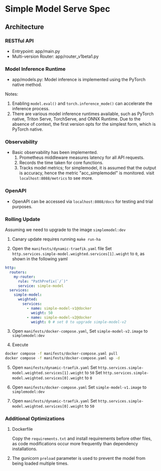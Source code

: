 # Simple Model Serve Spec

## Architecture

### RESTful API

- Entrypoint: app/main.py
- Multi-version Router: app/router_v1beta1.py

### Model Inference Runtime

- app/models.py: Model inference is implemented using the PyTorch native method.

Notes:
1. Enabling `model.eval()` and `torch.inference_mode()` can accelerate the inference process.
2. There are various model inference runtimes available, such as PyTorch native, Triton Serve, TorchServe, and ONNX Runtime. Due to the absence of context, the first version opts for the simplest form, which is PyTorch native.

### Observability

- Basic observability has been implemented.
    1. Prometheus middleware measures latency for all API requests.
    2. Records the time taken for core functions.
    3. Tracks model metrics; for simplemodel, it is assumed that the output is accuracy, hence the metric "acc_simplemodel" is monitored.
visit `localhost:8088/metrics` to see more.

### OpenAPI

- OpenAPI can be accessed via `localhost:8088/docs` for testing and trial purposes.


### Rolling Update

Assuming we need to upgrade to the image `simplemodel:dev`

1. Canary update requires running `make run-ha`

2. Open the `manifests/dynamic-traefik.yaml` file
Set `http.services.simple-model.weighted.services[1].weight` to `0`,
as shown in the following yaml
```yaml
http:
  routers:
    my-router:
      rule: "PathPrefix(`/`)"
      service: simple-model
  services:
    simple-model:
      weighted:
        services:
          - name: simple-model-v1@docker
            weight: 50
          - name: simple-model-v2@docker
            weight: 0 # set 0 to upgrade simple-model-v2
```
3. Open `manifests/docker-compose.yaml`, 
Set `simple-model-v2.image` to `simplemodel:dev`

4. Execute 
```bash
docker compose -f manifests/docker-compose.yaml pull
docker compose -f manifests/docker-compose.yaml up -d
```

5. Open `manifests/dynamic-traefik.yaml`
Set `http.services.simple-model.weighted.services[1].weight` to `50`
Set `http.services.simple-model.weighted.services[0].weight` to `0`

6. Open `manifests/docker-compose.yaml`
Set `simple-model-v1.image` to `simplemodel:dev`

7. Open `manifests/dynamic-traefik.yaml`
Set `http.services.simple-model.weighted.services[0].weight` to `50`

### Additional Optimizations

1. Dockerfile

    Copy the `requirements.txt` and install requirements before other files, as code modifications occur more frequently than dependency installations.

2. The gunicorn `preload` parameter is used to prevent the model from being loaded multiple times.